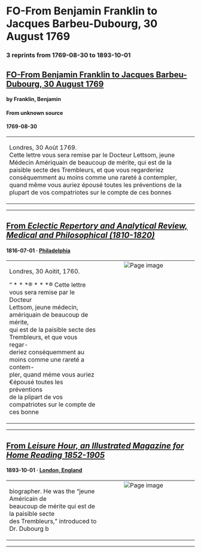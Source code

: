 
# FO-From Benjamin Franklin to Jacques Barbeu-Dubourg, 30 August 1769

### 3 reprints from 1769-08-30 to 1893-10-01

## [FO-From Benjamin Franklin to Jacques Barbeu-Dubourg, 30 August 1769](https://founders.archives.gov/documents/Franklin/01-16-02-0105)

#### by Franklin, Benjamin

#### From unknown source

#### 1769-08-30

<table style="width: 100%;"><tr><td style="width: 50%">

Londres, 30 Août 1769.  
Cette lettre vous sera remise par le Docteur Lettsom, jeune Médecin Amériquain de beaucoup de mérite, qui est de la paisible secte des Trembleurs, et que vous regarderiez conséquemment au moins comme une rareté à contempler, quand même vous auriez épousé toutes les préventions de la plupart de vos compatriotes sur le compte de ces bonnes
</td></tr></table>

---

## [From _Eclectic Repertory and Analytical Review, Medical and Philosophical (1810-1820)_](https://archive.org/details/sim_journal-of-foreign-medical-science-and-literature_1816-07_6_3/page/n105/mode/1up?view=theater)

#### 1816-07-01 &middot; [Philadelphia](http://dbpedia.org/resource/Philadelphia)

<table style="width: 100%;"><tr><td style="width: 50%">

  
Londres, 30 Aoitit, 1760.  
  
“ * * *® * * *® Cette lettre vous sera remise par le Docteur  
Lettsom, jeune médecin, amériquain de beaucoup de mérite,  
qui est de la paisible secte des Trembleurs, et que vous regar-  
deriez conséquemment au moins comme une rareté a contem-  
pler, quand méme vous auriez €épousé toutes les préventions  
de la plipart de vos compatriotes sur le compte de ces bonne
</td><td style="width: 50%; max-height: 75%; margin: auto; display: block;">
<img alt="Page image" src="https://iiif.archive.org/iiif/sim_journal-of-foreign-medical-science-and-literature_1816-07_6_3&#0036;105/pct:21.109608,30.269815,67.219215,13.237774/600,/0/default.jpg"/>
</td>
</tr></table>

---

## [From _Leisure Hour, an Illustrated Magazine for Home Reading 1852-1905_](https://archive.org/details/sim_leisure-hour-an-illustrated-magazine-for-home-reading_1893-10_42_502/page/n27/mode/1up?view=theater)

#### 1893-10-01 &middot; [London, England](http://dbpedia.org/resource/London)

<table style="width: 100%;"><tr><td style="width: 50%">

  
biographer. He was the “jeune Américain de  
beaucoup de mérite qui est de la paisible secte  
des Trembleurs,” introduced to Dr. Dubourg b
</td><td style="width: 50%; max-height: 75%; margin: auto; display: block;">
<img alt="Page image" src="https://iiif.archive.org/iiif/sim_leisure-hour-an-illustrated-magazine-for-home-reading_1893-10_42_502&#0036;27/pct:13.369565,13.546798,37.572464,3.546798/600,/0/default.jpg"/>
</td>
</tr></table>

---

